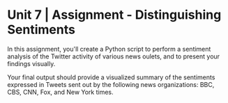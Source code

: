 # Unit 7 | Assignment - Distinguishing Sentiments

In this assignment, you'll create a Python script to perform a sentiment analysis of the Twitter activity of various news oulets, and to  present your findings visually.

Your final output should provide a visualized summary of the sentiments expressed in Tweets sent out by the following news  organizations: BBC, CBS, CNN, Fox, and New York times.

